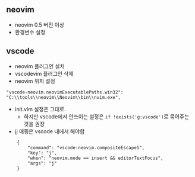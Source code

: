 ## neovim

- neovim 0.5 버전 이상
- 환경변수 설정

## vscode

- neovim 플러그인 설치
- vscodevim 플러그인 삭제
- neovim 위치 설정
```
"vscode-neovim.neovimExecutablePaths.win32": "C:\\tools\\neovim\\Neovim\\bin\\nvim.exe",
```
- init.vim 설정은 그대로.
  - 하지만 vscode에서 안쓰이는 설정은 `if !exists('g:vscode')`로 묶어주는 것을 권장
- jj <Esc> 매핑은 vscode 내에서 해야함
```
    {
        "command": "vscode-neovim.compositeEscape1",
        "key": "j",
        "when": "neovim.mode == insert && editorTextFocus",
        "args": "j"
    }
```
